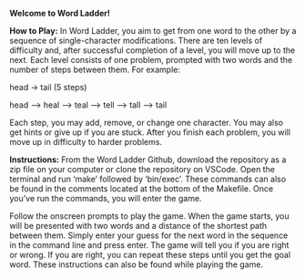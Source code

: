 **Welcome to Word Ladder!**

**How to Play:**
In Word Ladder, you aim to get from one word to the other by a sequence of single-character modifications. There are ten levels of difficulty and, after successful completion of a level, you will move up to the next. Each level consists of one problem, prompted with two words and the number of steps between them. For example:

head → tail (5 steps)

head -->
heal -->
teal -->
tell -->
tall -->
tail

Each step, you may add, remove, or change one character. You may also get hints or give up if you are stuck. After you finish each problem, you will move up in difficulty to harder problems.

**Instructions:**
From the Word Ladder Github, download the repository as a zip file on your computer or clone the repository on VSCode. Open the terminal and run ‘make’ followed by ‘bin/exec’. These commands can also be found in the comments located at the bottom of the Makefile. Once you’ve run the commands, you will enter the game. 

Follow the onscreen prompts to play the game. When the game starts, you will be presented with two words and a distance of the shortest path between them. Simply enter your guess for the next word in the sequence in the command line and press enter. The game will tell you if you are right or wrong. If you are right, you can repeat these steps until you get the goal word. These instructions can also be found while playing the game.

